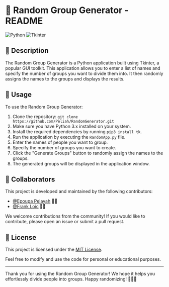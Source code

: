 # 🎲 Random Group Generator - README

![Python](https://img.shields.io/badge/Python-3.9-blue)
![Tkinter](https://img.shields.io/badge/Tkinter-8.6-green)

## 📝 Description

The Random Group Generator is a Python application built using Tkinter, a popular GUI toolkit. This application allows you to enter a list of names and specify the number of groups you want to divide them into. It then randomly assigns the names to the groups and displays the results.

## 🚀 Usage

To use the Random Group Generator:

1. Clone the repository: `git clone https://github.com/Peliah/RandomGenerator.git`
2. Make sure you have Python 3.x installed on your system.
3. Install the required dependencies by running `pip3 install tk`.
4. Run the application by executing the `RandomApp.py` file.
5. Enter the names of people you want to group.
6. Specify the number of groups you want to create.
7. Click the "Generate Groups" button to randomly assign the names to the groups.
8. The generated groups will be displayed in the application window.

## 👥 Collaborators

This project is developed and maintained by the following contributors:

- [@Epoupa Pelayah](https://github.com/Peliah) 👨‍💻
- [@Frank Loic](https://github.com/la-machine) 👩‍💻

We welcome contributions from the community! If you would like to contribute, please open an issue or submit a pull request.

## 📄 License

This project is licensed under the [MIT License](LICENSE).

Feel free to modify and use the code for personal or educational purposes.

---

Thank you for using the Random Group Generator! We hope it helps you effortlessly divide people into groups. Happy randomizing! 🎉🎲👥
